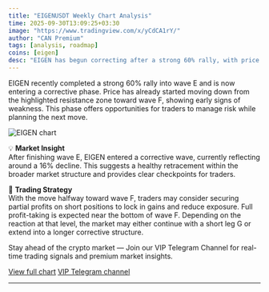 ```yaml
---
title: "EIGENUSDT Weekly Chart Analysis"
time: 2025-09-30T13:09:25+03:30
image: "https://www.tradingview.com/x/yCdCA1rY/"
author: "CAN Premium"
tags: [analysis, roadmap]
coins: [eigen]
desc: "EIGEN has begun correcting after a strong 60% rally, with price moving from wave E toward wave F."
---
```


EIGEN recently completed a strong 60% rally into wave E and is now entering a corrective phase. Price has already started moving down from the highlighted resistance zone toward wave F, showing early signs of weakness. This phase offers opportunities for traders to manage risk while planning the next move.

![EIGEN chart](https://www.tradingview.com/x/yCdCA1rY/)  

💡 **Market Insight**  
After finishing wave E, EIGEN entered a corrective wave, currently reflecting around a 16% decline. This suggests a healthy retracement within the broader market structure and provides clear checkpoints for traders.  

📌 **Trading Strategy**  
With the move halfway toward wave F, traders may consider securing partial profits on short positions to lock in gains and reduce exposure. Full profit-taking is expected near the bottom of wave F. Depending on the reaction at that level, the market may either continue with a short leg G or extend into a longer corrective structure.  

Stay ahead of the crypto market — Join our VIP Telegram Channel for real-time trading signals and premium market insights.

[View full chart](https://www.tradingview.com/x/yCdCA1rY/)
[VIP Telegram channel](https://t.me/+2znhsiCGpI81MzQ0)

---